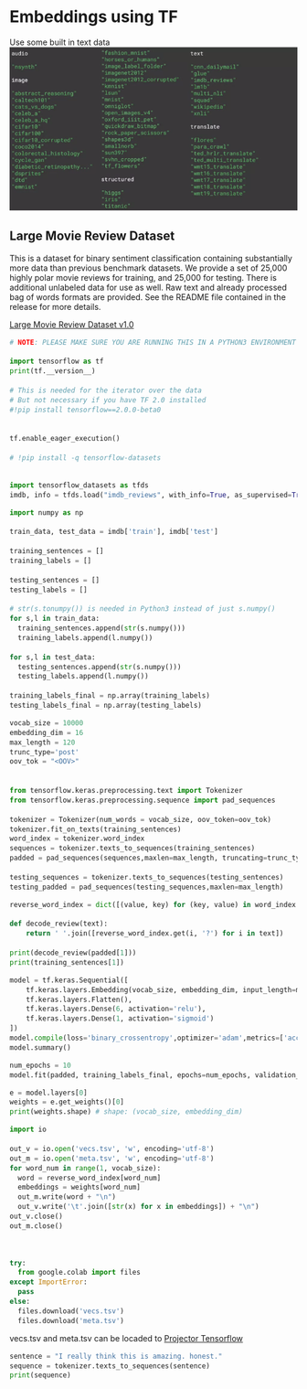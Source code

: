 # Embeddings using TF

Use some built in text data
![](images/05-tf-embeddings-7adfe19a.png)

## Large Movie Review Dataset
This is a dataset for binary sentiment classification containing substantially more data than previous benchmark datasets. We provide a set of 25,000 highly polar movie reviews for training, and 25,000 for testing. There is additional unlabeled data for use as well. Raw text and already processed bag of words formats are provided. See the README file contained in the release for more details.


[Large Movie Review Dataset v1.0 ](https://ai.stanford.edu/~amaas/data/sentiment/aclImdb_v1.tar.gz)

```python
# NOTE: PLEASE MAKE SURE YOU ARE RUNNING THIS IN A PYTHON3 ENVIRONMENT

import tensorflow as tf
print(tf.__version__)

# This is needed for the iterator over the data
# But not necessary if you have TF 2.0 installed
#!pip install tensorflow==2.0.0-beta0


tf.enable_eager_execution()

# !pip install -q tensorflow-datasets

```
```Python

import tensorflow_datasets as tfds
imdb, info = tfds.load("imdb_reviews", with_info=True, as_supervised=True)
```
```Python
import numpy as np

train_data, test_data = imdb['train'], imdb['test']

training_sentences = []
training_labels = []

testing_sentences = []
testing_labels = []

# str(s.tonumpy()) is needed in Python3 instead of just s.numpy()
for s,l in train_data:
  training_sentences.append(str(s.numpy()))
  training_labels.append(l.numpy())

for s,l in test_data:
  testing_sentences.append(str(s.numpy()))
  testing_labels.append(l.numpy())

training_labels_final = np.array(training_labels)
testing_labels_final = np.array(testing_labels)

```

```Python
vocab_size = 10000
embedding_dim = 16
max_length = 120
trunc_type='post'
oov_tok = "<OOV>"


from tensorflow.keras.preprocessing.text import Tokenizer
from tensorflow.keras.preprocessing.sequence import pad_sequences

tokenizer = Tokenizer(num_words = vocab_size, oov_token=oov_tok)
tokenizer.fit_on_texts(training_sentences)
word_index = tokenizer.word_index
sequences = tokenizer.texts_to_sequences(training_sentences)
padded = pad_sequences(sequences,maxlen=max_length, truncating=trunc_type)

testing_sequences = tokenizer.texts_to_sequences(testing_sentences)
testing_padded = pad_sequences(testing_sequences,maxlen=max_length)


```

```Python
reverse_word_index = dict([(value, key) for (key, value) in word_index.items()])

def decode_review(text):
    return ' '.join([reverse_word_index.get(i, '?') for i in text])

print(decode_review(padded[1]))
print(training_sentences[1])
```

```Python
model = tf.keras.Sequential([
    tf.keras.layers.Embedding(vocab_size, embedding_dim, input_length=max_length),
    tf.keras.layers.Flatten(),
    tf.keras.layers.Dense(6, activation='relu'),
    tf.keras.layers.Dense(1, activation='sigmoid')
])
model.compile(loss='binary_crossentropy',optimizer='adam',metrics=['accuracy'])
model.summary()

```

```Python
num_epochs = 10
model.fit(padded, training_labels_final, epochs=num_epochs, validation_data=(testing_padded, testing_labels_final))
```

```Python
e = model.layers[0]
weights = e.get_weights()[0]
print(weights.shape) # shape: (vocab_size, embedding_dim)
```

```Python
import io

out_v = io.open('vecs.tsv', 'w', encoding='utf-8')
out_m = io.open('meta.tsv', 'w', encoding='utf-8')
for word_num in range(1, vocab_size):
  word = reverse_word_index[word_num]
  embeddings = weights[word_num]
  out_m.write(word + "\n")
  out_v.write('\t'.join([str(x) for x in embeddings]) + "\n")
out_v.close()
out_m.close()
```

```Python


try:
  from google.colab import files
except ImportError:
  pass
else:
  files.download('vecs.tsv')
  files.download('meta.tsv')
```
vecs.tsv and meta.tsv can be locaded to [Projector Tensorflow](https://projector.tensorflow.org/)

```Python
sentence = "I really think this is amazing. honest."
sequence = tokenizer.texts_to_sequences(sentence)
print(sequence)
```
